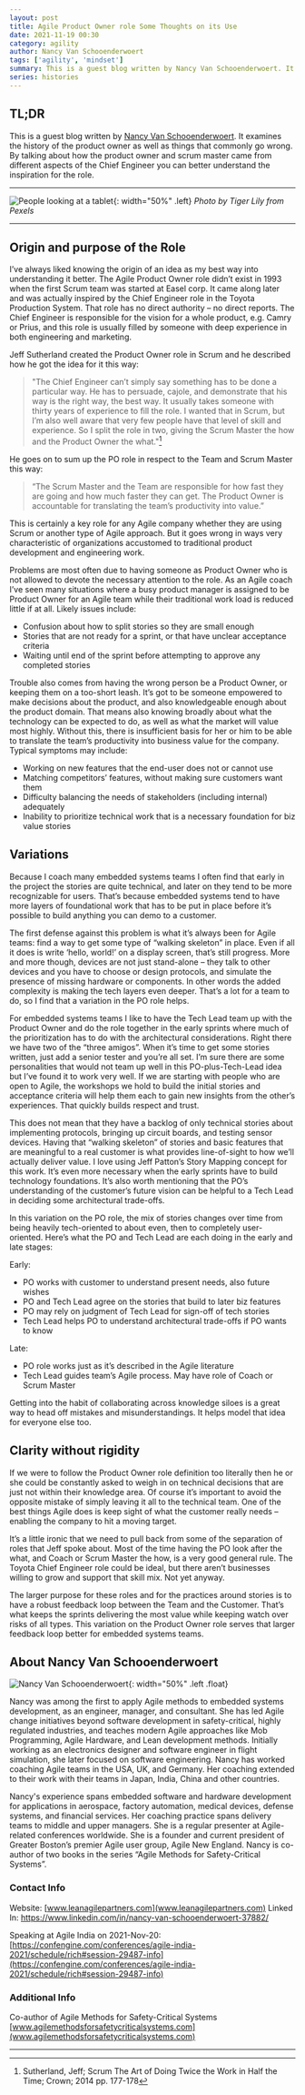 ```yaml
---
layout: post
title: Agile Product Owner role Some Thoughts on its Use
date: 2021-11-19 00:30
category: agility
author: Nancy Van Schooenderwoert
tags: ['agility', 'mindset']
summary: This is a guest blog written by Nancy Van Schooenderwoert. It examines the history of the product owner as well as things that commonly go wrong. It ties it all together by discussing how to compensate for the things that cause it to go wrong.
series: histories
---
```


## TL;DR

This is a guest blog written by [Nancy Van Schooenderwoert](#about-nancy-van-schooenderwoert). It examines the history of the product owner as well as things that commonly go wrong. By talking about how the product owner and scrum master came from different aspects of the Chief Engineer you can better understand the inspiration for the role.

---

![People looking at a tablet](/assets/img/posts/2021/11/pexels-tiger-lily-7109173.jpg){: width="50%" .left}
_Photo by Tiger Lily from Pexels_

---



## Origin and purpose of the Role

I’ve always liked knowing the origin of an idea as my best way into understanding it better.  The Agile Product Owner role didn’t exist in 1993 when the first Scrum team was started at Easel corp.  It came along later and was actually inspired by the Chief Engineer role in the Toyota Production System.  That role has no direct authority – no direct reports.  The Chief Engineer is responsible for the vision for a whole product, e.g. Camry or Prius, and this role is usually filled by someone with deep experience in both engineering and marketing.

Jeff Sutherland created the Product Owner role in Scrum and he described how he got the idea for it this way:

> "The Chief Engineer can’t simply say something has to be done a particular way.  He has to persuade, cajole, and demonstrate that his way is the right way, the best way.  It usually takes someone with thirty years of experience to fill the role.  I wanted that in Scrum, but I’m also well aware that very few people have that level of skill and experience. So I split the role in two, giving the Scrum Master the how and the Product Owner the what."[^1]

He goes on to sum up the PO role in respect to the Team and Scrum Master this way:

> “The Scrum Master and the Team are responsible for how fast they are going and how much faster they can get.  The Product Owner is accountable for translating the team’s productivity into value.”

This is certainly a key role for any Agile company whether they are using Scrum or another type of Agile approach.  But it goes wrong in ways very characteristic of organizations accustomed to traditional product development and engineering work.

Problems are most often due to having someone as Product Owner who is not allowed to devote the necessary attention to the role.  As an Agile coach I’ve seen many situations where a busy product manager is assigned to be Product Owner for an Agile team while their traditional work load is reduced little if at all.  Likely issues include:

- Confusion about how to split stories so they are small enough
- Stories that are not ready for a sprint, or that have unclear acceptance criteria
- Waiting until end of the sprint before attempting to approve any completed stories

Trouble also comes from having the wrong person be a Product Owner, or keeping them on a too-short leash.  It’s got to be someone empowered to make decisions about the product, and also knowledgeable enough about the product domain.  That means also knowing broadly about what the technology can be expected to do, as well as what the market will value most highly.  Without this, there is insufficient basis for her or him to be able to translate the team’s productivity into business value for the company.  Typical symptoms may include:

- Working on new features that the end-user does not or cannot use
- Matching competitors’ features, without making sure customers want them
- Difficulty balancing the needs of stakeholders (including internal) adequately
- Inability to prioritize technical work that is a necessary foundation for biz value stories

## Variations

Because I coach many embedded systems teams I often find that early in the project the stories are quite technical, and later on they tend to be more recognizable for users.  That’s because embedded systems tend to have more layers of foundational work that has to be put in place before it’s possible to build anything you can demo to a customer.

The first defense against this problem is what it’s always been for Agile teams: find a way to get some type of “walking skeleton” in place.  Even if all it does is write ‘hello, world!’ on a display screen, that’s still progress.  More and more though, devices are not just stand-alone – they talk to other devices and you have to choose or design protocols, and simulate the presence of missing hardware or components.  In other words the added complexity is making the tech layers even deeper.  That’s a lot for a team to do, so I find that a variation in the PO role helps.

For embedded systems teams I like to have the Tech Lead team up with the Product Owner and do the role together in the early sprints where much of the prioritization has to do with the architectural considerations.  Right there we have two of the “three amigos”. When it’s time to get some stories written, just add a senior tester and you’re all set.  I’m sure there are some personalities that would not team up well in this PO-plus-Tech-Lead idea but I’ve found it to work very well.  If we are starting with people who are open to Agile, the workshops we hold to build the initial stories and acceptance criteria will help them each to gain new insights from the other’s experiences.  That quickly builds respect and trust.

This does not mean that they have a backlog of only technical stories about implementing protocols, bringing up circuit boards, and testing sensor devices.  Having that “walking skeleton” of stories and basic features that are meaningful to a real customer is what provides line-of-sight to how we’ll actually deliver value.  I love using Jeff Patton’s Story Mapping concept for this work.  It’s even more necessary when the early sprints have to build technology foundations.  It’s also worth mentioning that the PO’s understanding of the customer’s future vision can be helpful to a Tech Lead in deciding some architectural trade-offs.

In this variation on the PO role, the mix of stories changes over time from being heavily tech-oriented to about even, then to completely user-oriented.  Here’s what the PO and Tech Lead are each doing in the early and late stages:

Early:

- PO works with customer to understand present needs, also future wishes
- PO and Tech Lead agree on the stories that build to later biz features
- PO may rely on judgment of Tech Lead for sign-off of tech stories
- Tech Lead helps PO to understand architectural trade-offs if PO wants to know

Late:

- PO role works just as it’s described in the Agile literature
- Tech Lead guides team’s Agile process. May have role of Coach or Scrum Master

Getting into the habit of collaborating across knowledge siloes is a great way to head off mistakes and misunderstandings.  It helps model that idea for everyone else too.

## Clarity without rigidity

If we were to follow the Product Owner role definition too literally then he or she could be constantly asked to weigh in on technical decisions that are just not within their knowledge area.  Of course it’s important to avoid the opposite mistake of simply leaving it all to the technical team.  One of the best things Agile does is keep sight of what the customer really needs – enabling the company to hit a moving target.

It’s a little ironic that we need to pull back from some of the separation of roles that Jeff spoke about.  Most of the time having the PO look after the what, and Coach or Scrum Master the how, is a very good general rule.  The Toyota Chief Engineer role could be ideal, but there aren’t businesses willing to grow and support that skill mix.  Not yet anyway.

The larger purpose for these roles and for the practices around stories is to have a robust feedback loop between the Team and the Customer.  That’s what keeps the sprints delivering the most value while keeping watch over risks of all types.  This variation on the Product Owner role serves that larger feedback loop better for embedded systems teams.

## About Nancy Van Schooenderwoert

![Nancy Van Schooenderwoert](/assets/img/posts/2021/11/njv_website_photo_2016.jpg){: width="50%" .left .float}

Nancy was among the first to apply Agile methods to embedded systems development, as an
engineer, manager, and consultant.  She has led Agile change initiatives beyond software
development in safety-critical, highly regulated industries, and teaches modern Agile
approaches like Mob Programming, Agile Hardware, and Lean development methods.
Initially working as an electronics designer and software engineer in flight simulation, she later
focused on software engineering.  Nancy has worked coaching Agile teams in the USA, UK, and
Germany. Her coaching extended to their work with their teams in Japan, India, China and
other countries.

Nancy's experience spans embedded software and hardware development for applications in
aerospace, factory automation, medical devices, defense systems, and financial services. Her
coaching practice spans delivery teams to middle and upper managers. She is a regular
presenter at Agile-related conferences worldwide. She is a founder and current president of
Greater Boston’s premier Agile user group, Agile New England. Nancy is co-author of two books
in the series “Agile Methods for Safety-Critical Systems”.

### Contact Info

Website: [www.leanagilepartners.com](www.leanagilepartners.com)
Linked In: https://www.linkedin.com/in/nancy-van-schooenderwoert-37882/

Speaking at Agile India on 2021-Nov-20: [https://confengine.com/conferences/agile-india-2021/schedule/rich#session-29487-info](https://confengine.com/conferences/agile-india-2021/schedule/rich#session-29487-info)

### Additional Info

Co-author of Agile Methods for Safety-Critical Systems [www.agilemethodsforsafetycriticalsystems.com](www.agilemethodsforsafetycriticalsystems.com)

---

[^1]: Sutherland, Jeff;  Scrum The Art of Doing Twice the Work in Half the Time; Crown; 2014 pp. 177-178
